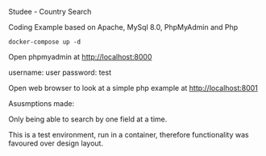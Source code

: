 Studee - Country Search

Coding Example based on Apache, MySql 8.0, PhpMyAdmin and Php


```
docker-compose up -d
```

Open phpmyadmin at [http://localhost:8000](http://localhost:8000)

username: user
password: test


Open web browser to look at a simple php example at [http://localhost:8001](http://localhost:8001)


Asusmptions made:

Only being able to search by one field at a time.

This is a test environment, run in a container, therefore functionality was favoured over design layout.
